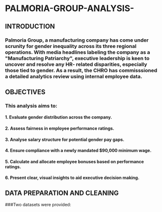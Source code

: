 # PALMORIA-GROUP-ANALYSIS-
## INTRODUCTION
### Palmoria Group, a manufacturing company has come under scrunity for gender inequality across its three regional operations. With media headlines labeling the company as a "Manufacturing Patriarchy", executive leadership is keen to uncover and resolve any HR- related disparities, especially those tied to gender. As a result, the CHRO has commisssioned a detailed analytics review using internal employee data.
## OBJECTIVES
### This analysis aims to: 
#### 1. Evaluate gender distribution across the company.
#### 2. Assess fairness in employee performance ratings.
#### 3. Analyse salary structure for potential gender pay gaps.
#### 4. Ensure compliance with a newly mandated $90,000 minimum wage.
#### 5. Calculate and allocate employee bonuses based on performance ratings.
#### 6. Present clear, visual insights to aid executive decision making.

## DATA PREPARATION AND CLEANING
###Two datasets were provided: 

